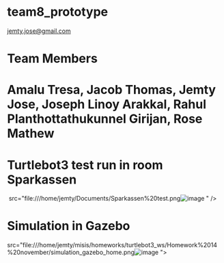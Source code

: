 # team8_prototype

jemty.jose@gmail.com

# Team Members 
# Amalu Tresa, Jacob Thomas, Jemty Jose, Joseph Linoy Arakkal, Rahul Planthottathukunnel Girijan, Rose Mathew

# Turtlebot3 test run in room Sparkassen
<image> src="file:///home/jemty/Documents/Sparkassen%20test.png![image](https://user-images.githubusercontent.com/107153892/202683859-23839d61-e249-4f33-a720-5d944e0a4911.png)
" />

# Simulation in Gazebo
<image> src="file:///home/jemty/misis/homeworks/turtlebot3_ws/Homework%2014%20november/simulation_gazebo_home.png![image](https://user-images.githubusercontent.com/107153892/202732133-88278889-c5dd-4444-acaf-e960e85744ab.png)
">  
